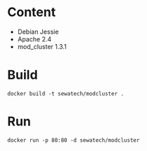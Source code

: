 # Content

* Debian Jessie
* Apache 2.4
* mod_cluster 1.3.1

# Build

	docker build -t sewatech/modcluster .

# Run

	docker run -p 80:80 -d sewatech/modcluster
